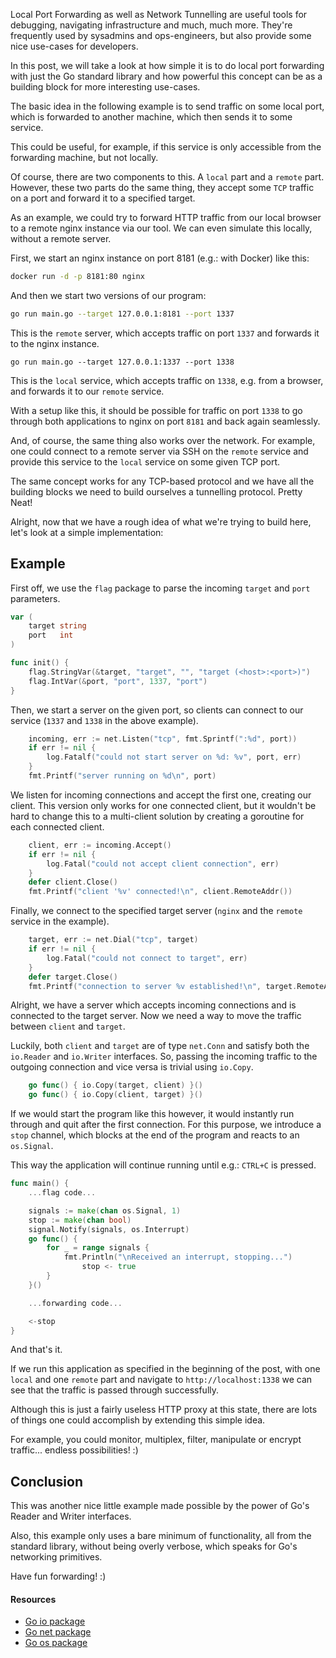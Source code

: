 Local Port Forwarding as well as Network Tunnelling are useful tools for debugging, navigating infrastructure and much, much more. They're frequently used by sysadmins and ops-engineers, but also provide some nice use-cases for developers.

In this post, we will take a look at how simple it is to do local port forwarding with just the Go standard library and how powerful this concept can be as a building block for more interesting use-cases.

The basic idea in the following example is to send traffic on some local port, which is forwarded to another machine, which then sends it to some service. 

This could be useful, for example, if this service is only accessible from the forwarding machine, but not locally. 

Of course, there are two components to this. A `local` part and a `remote` part. However, these two parts do the same thing, they accept some `TCP` traffic on a port and forward it to a specified target.

As an example, we could try to forward HTTP traffic from our local browser to a remote nginx instance via our tool. We can even simulate this locally, without a remote server.

First, we start an nginx instance on port 8181 (e.g.: with Docker) like this:

```bash
docker run -d -p 8181:80 nginx
```

And then we start two versions of our program:

```bash
go run main.go --target 127.0.0.1:8181 --port 1337
```

This is the `remote` server, which accepts traffic on port `1337` and forwards it to the nginx instance.

```
go run main.go --target 127.0.0.1:1337 --port 1338
```

This is the `local` service, which accepts traffic on `1338`, e.g. from a browser, and forwards it to our `remote` service.

With a setup like this, it should be possible for traffic on port `1338` to go through both applications to nginx on port `8181` and back again seamlessly.

And, of course, the same thing also works over the network. For example, one could connect to a remote server via SSH on the `remote` service and provide this service to the `local` service on some given TCP port.

The same concept works for any TCP-based protocol and we have all the building blocks we need to build ourselves a tunnelling protocol. Pretty Neat!

Alright, now that we have a rough idea of what we're trying to build here, let's look at a simple implementation:

## Example

First off, we use the `flag` package to parse the incoming `target` and `port` parameters.

```go
var (
    target string
    port   int
)

func init() {
    flag.StringVar(&target, "target", "", "target (<host>:<port>)")
    flag.IntVar(&port, "port", 1337, "port")
}
```

Then, we start a server on the given port, so clients can connect to our service (`1337` and `1338` in the above example).

```go
    incoming, err := net.Listen("tcp", fmt.Sprintf(":%d", port))
    if err != nil {
        log.Fatalf("could not start server on %d: %v", port, err)
    }
    fmt.Printf("server running on %d\n", port)
```

We listen for incoming connections and accept the first one, creating our client. This version only works for one connected client, but it wouldn't be hard to change this to a multi-client solution by creating a goroutine for each connected client. 

```go
    client, err := incoming.Accept()
    if err != nil {
        log.Fatal("could not accept client connection", err)
    }
    defer client.Close()
    fmt.Printf("client '%v' connected!\n", client.RemoteAddr())
```

Finally, we connect to the specified target server (`nginx` and the `remote` service in the example).

```go
    target, err := net.Dial("tcp", target)
    if err != nil {
        log.Fatal("could not connect to target", err)
    }
    defer target.Close()
    fmt.Printf("connection to server %v established!\n", target.RemoteAddr())
```

Alright, we have a server which accepts incoming connections and is connected to the target server. Now we need a way to move the traffic between `client` and `target`.

Luckily, both `client` and `target` are of type `net.Conn` and satisfy both the `io.Reader` and `io.Writer` interfaces. So, passing the incoming traffic to the outgoing connection and vice versa is trivial using `io.Copy`.

```go
    go func() { io.Copy(target, client) }()
    go func() { io.Copy(client, target) }()
```

If we would start the program like this however, it would instantly run through and quit after the first connection. For this purpose, we introduce a `stop` channel, which blocks at the end of the program and reacts to an `os.Signal`.

This way the application will continue running until e.g.: `CTRL+C` is pressed.

```go
func main() {
    ...flag code...

    signals := make(chan os.Signal, 1)
    stop := make(chan bool)
    signal.Notify(signals, os.Interrupt)
    go func() {
        for _ = range signals {
            fmt.Println("\nReceived an interrupt, stopping...")
                stop <- true
        }
    }()

    ...forwarding code...

    <-stop
}
```

And that's it.

If we run this application as specified in the beginning of the post, with one `local` and one `remote` part and navigate to `http://localhost:1338` we can see that the traffic is passed through successfully. 

Although this is just a fairly useless HTTP proxy at this state, there are lots of things one could accomplish by extending this simple idea.

For example, you could monitor, multiplex, filter, manipulate or encrypt traffic... endless possibilities! :)

## Conclusion

This was another nice little example made possible by the power of Go's Reader and Writer interfaces.

Also, this example only uses a bare minimum of functionality, all from the standard library, without being overly verbose, which speaks for Go's networking primitives.

Have fun forwarding! :)

#### Resources

* [Go io package](https://golang.org/pkg/io/)
* [Go net package](https://golang.org/pkg/net/)
* [Go os package](https://golang.org/pkg/os/signal/)

